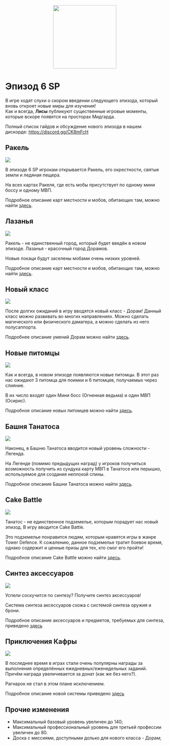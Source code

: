 <center><img src="./triforce.png" width="200" height="200"/></center>
<h1 id="эпизод-6.0">Эпизод 6 SP</h1>
<p>В игре ходят слухи о скором введении следующего эпизода, который вновь откроет новые миры для изучения!<br>
Как и всегда, <strong>Лисы</strong> публикуют существенные игровые моменты, которые вскоре появятся на просторах Мидгарда.</p>
<p>Полный список гайдов и обсуждение нового эпизода в нашем дискорде: <a target="_blank" href="https://discord.gg/CK8mFcH">https://discord.gg/CK8mFcH</a></p>
<h2 id="новые-локации">Ракель</h2>
<img src="./light.jpg" />
<p>В эпизоде 6 SP игрокам открывается Ракель, его окрестности, святые земли и ледяная пещера.</p>
<p>На всех картах Ракеля, где есть мобы присутствует по одному мини боссу и одному МВП.</p>
<p>Подробное описание карт местности и мобов, обитающих там, можно найти <a href="./maps-and-mobs-rachel/">здесь</a>.</p>
<h2 id="новые-локации">Лазанья</h2>
<img src="./light.jpg" />
<p>Ракель - не единственный город, который будет введён в новом эпизоде. Лазанья - красочный город Дорамов.
<p>Новые локаци будут заселены мобами очень низких уровней.</p>
<p>Подробное описание карт местности и мобов, обитающих там, можно найти <a href="./maps-and-mobs-lasagna/">здесь</a>.</p>
<h2 id="новый-класс">Новый класс</h2>
<img src="./Supernovice.jpg" />
<p>После долгих ожиданий в игру вводятся новый класс - Дорам! Данный класс можно развивать во многих направлениях. Можно сделать магического или физического дамагера, а можно сделать из него полусаппорта.</p>
<p>Подробнее описание умений Дорам можно найти <a href="./doram/">здесь</a>.</p>
<h2 id="новые-питомцы">Новые питомцы</h2>
<img src="./Moonlight_pet.jpg" />
<p>Как и всегда, в новом эпизоде появляются новые питомцы. В этот раз нас ожидают 3 питомца для поимки и 6 питомцев, получаемых через слияние.</p>
<p>В их число входят один Мини босс (Огненная ведьма) и один МВП (Осирис).</p>
<p>Подробное описание новых питомцев можно найти <a href="./Pets/">здесь</a>.</p>
<h2 id="башня-танатоса">Башня Танатоса</h2>
<img src="./Thanatos.png" />
<p>Наконец, в Башню Танатоса вводится новый уровень сложности - Легенда.</p>
<p>На Легенде (помимо предыдущих наград) у игроков получиться возможность получить из сундука карту МВП в Танатосе или перышко, используемое для создания неплохой спины.</p>
<p>Подробное описание Башни Танатоса можно найти <a href="./thanatos/">здесь</a>.</p>
<h2 id="башня-танатоса">Cake Battle</h2>
<img src="./Thanatos.png" />
<p>Танатос - не единственное подземелье, которым порадует нас новый эпизод. В игру вводится Cake Battle.</p>
<p>Это подземелье понравится людям, которым нравятся игры в жанре Tower Defence. К сожалению, данное подземелье тратит боевое время, однако содержит и ценные призы для тех, кто смог его пройти!</p>
<p>Подробное описание Cake Battle можно найти <a href="./thanatos/">здесь</a>.</p>
<h2 id="синтез-брони">Синтез аксессуаров</h2>
<img src="./Synthesis.jpg" />
<p>Успели соскучится по синтезу? Получите синтез аксессуаров!</p>
<p>Система синтеза аксессуаров схожа с системой синтеза оружия и брони.</p>
<p>Подробное описание аксессуаров и предметов, требуемых для синтеза, приведено <a href="./Synthesis/">здесь</a></p>
<h2 id="синтез-брони">Приключения Кафры</h2>
<img src="./Synthesis.jpg" />
<p>В последнее время в играх стали очень популярны награды за выполнения определённых ежедневных/еженедельных заданий. Причём награда увеличивается за донат (как же без него?).</p>
<p>Рагнарок не стал в этом плане исключением.</p>
<p>Подробное описание новой системы приведено <a href="./Synthesis/">здесь</a></p>
<h2 id="прочие-изменения">Прочие изменения</h2>
<ul>
<li>Максимальный базовый уровень увеличен до 140;</li>
<li>Максимальный профессиональный уровень для третьей профессии увеличен до 80.</li>
<li>Доска с миссиями, доступными долько для нового класса - Дорам;</li>

</ul>
